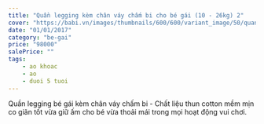 ```yaml
---
title: "Quần legging kèm chân váy chấm bi cho bé gái (10 - 26kg) 2"
cover: "https://babi.vn/images/thumbnails/600/600/variant_image/50/quan-legging-kem-chan-vay-cham-bi-cho-be-gai_(2).jpg?t=1511954009"
date: "01/01/2017"
category: "be-gai"
price: "98000"
salePrice: ""
tags:
    - ao khoac
    - ao
    - duoi 5 tuoi
---
```


Quần legging bé gái kèm chân váy chấm bi - Chất liệu thun cotton mềm mịn co giãn tốt vừa giữ ấm cho bé vừa thoải mái trong mọi hoạt động vui chơi.